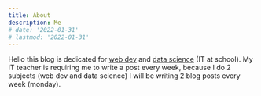```yaml
---
title: About
description: Me
# date: '2022-01-31'
# lastmod: '2022-01-31'
---
```


Hello this blog is dedicated for [web dev](../categories/web-dev) and [data science](../categories/data-science) (IT at school). My IT teacher is requiring me to write a post every week, because I do 2 subjects (web dev and data science) I will be writing 2 blog posts every week (monday).
